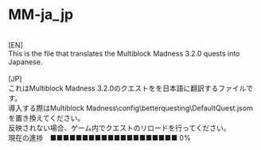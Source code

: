 # MM-ja_jp

<br>[EN]
<br>This is the file that translates the Multiblock Madness 3.2.0 quests into Japanese.
<br>
<br>[JP]
<br>これはMultiblock Madness 3.2.0のクエストをを日本語に翻訳するファイルです。
<br>導入する際はMultiblock Madness\config\betterquesting\DefaultQuest.jsomを置き換えてください。
<br>反映されない場合、ゲーム内でクエストのリロードを行ってください。
<br>現在の進捗　■■■■■■■■■■■■■■■■■■■■ 0%
